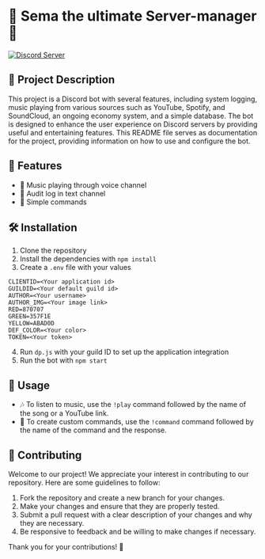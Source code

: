 # 🤖 Sema the ultimate Server-manager 🎵

[![Discord Server](https://img.shields.io/discord/123456789012345678?color=7289DA&label=Discord&logo=discord&logoColor=ffffff)](https://discord.gg/fVCZEmgws5)

## 📝 Project Description

This project is a Discord bot with several features, including system logging, music playing from various sources such as YouTube, Spotify, and SoundCloud, an ongoing economy system, and a simple database. The bot is designed to enhance the user experience on Discord servers by providing useful and entertaining features. This README file serves as documentation for the project, providing information on how to use and configure the bot.

## 🚀 Features

- 🎵 Music playing through voice channel
- 📜 Audit log in text channel
- 💬 Simple commands

## 🛠️ Installation

1. Clone the repository
2. Install the dependencies with `npm install`
3. Create a `.env` file with your values
 ```
CLIENTID=<Your application id>
GUILDID=<Your default guild id>
AUTHOR=<Your username>
AUTHOR_IMG=<Your image link>
RED=870707
GREEN=357F1E
YELLOW=ABAD0D
DEF_COLOR=<Your color>
TOKEN=<Your token>
 ```
4. Run `dp.js` with your guild ID to set up the application integration
5. Run the bot with `npm start`

## 📖 Usage

- 🎶 To listen to music, use the `!play` command followed by the name of the song or a YouTube link.
- 📝 To create custom commands, use the `!command` command followed by the name of the command and the response.

## 🤝 Contributing

Welcome to our project! We appreciate your interest in contributing to our repository. Here are some guidelines to follow:

1. Fork the repository and create a new branch for your changes.
2. Make your changes and ensure that they are properly tested.
3. Submit a pull request with a clear description of your changes and why they are necessary.
4. Be responsive to feedback and be willing to make changes if necessary.

Thank you for your contributions! 🙏

